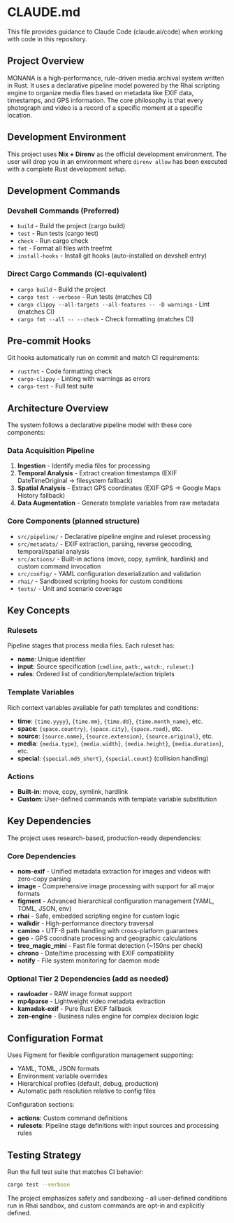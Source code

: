 # CLAUDE.md

This file provides guidance to Claude Code (claude.ai/code) when working with code in this repository.

## Project Overview

MONANA is a high-performance, rule-driven media archival system written in Rust. It uses a declarative pipeline model powered by the Rhai scripting engine to organize media files based on metadata like EXIF data, timestamps, and GPS information. The core philosophy is that every photograph and video is a record of a specific moment at a specific location.

## Development Environment

This project uses **Nix + Direnv** as the official development environment. The user will drop you in an environment where `direnv allow` has been executed with a complete Rust development setup.

## Development Commands

### Devshell Commands (Preferred)

- `build` - Build the project (cargo build)
- `test` - Run tests (cargo test)
- `check` - Run cargo check
- `fmt` - Format all files with treefmt
- `install-hooks` - Install git hooks (auto-installed on devshell entry)

### Direct Cargo Commands (CI-equivalent)

- `cargo build` - Build the project
- `cargo test --verbose` - Run tests (matches CI)
- `cargo clippy --all-targets --all-features -- -D warnings` - Lint (matches CI)
- `cargo fmt --all -- --check` - Check formatting (matches CI)

## Pre-commit Hooks

Git hooks automatically run on commit and match CI requirements:

- `rustfmt` - Code formatting check
- `cargo-clippy` - Linting with warnings as errors
- `cargo-test` - Full test suite

## Architecture Overview

The system follows a declarative pipeline model with these core components:

### Data Acquisition Pipeline

1. **Ingestion** - Identify media files for processing
2. **Temporal Analysis** - Extract creation timestamps (EXIF DateTimeOriginal → filesystem fallback)
3. **Spatial Analysis** - Extract GPS coordinates (EXIF GPS → Google Maps History fallback)
4. **Data Augmentation** - Generate template variables from raw metadata

### Core Components (planned structure)

- `src/pipeline/` - Declarative pipeline engine and ruleset processing
- `src/metadata/` - EXIF extraction, parsing, reverse geocoding, temporal/spatial analysis
- `src/actions/` - Built-in actions (move, copy, symlink, hardlink) and custom command invocation
- `src/config/` - YAML configuration deserialization and validation
- `rhai/` - Sandboxed scripting hooks for custom conditions
- `tests/` - Unit and scenario coverage

## Key Concepts

### Rulesets

Pipeline stages that process media files. Each ruleset has:

- **name**: Unique identifier
- **input**: Source specification (`cmdline`, `path:`, `watch:`, `ruleset:`)
- **rules**: Ordered list of condition/template/action triplets

### Template Variables

Rich context variables available for path templates and conditions:

- **time**: `{time.yyyy}`, `{time.mm}`, `{time.dd}`, `{time.month_name}`, etc.
- **space**: `{space.country}`, `{space.city}`, `{space.road}`, etc.
- **source**: `{source.name}`, `{source.extension}`, `{source.original}`, etc.
- **media**: `{media.type}`, `{media.width}`, `{media.height}`, `{media.duration}`, etc.
- **special**: `{special.md5_short}`, `{special.count}` (collision handling)

### Actions

- **Built-in**: move, copy, symlink, hardlink
- **Custom**: User-defined commands with template variable substitution

## Key Dependencies

The project uses research-based, production-ready dependencies:

### Core Dependencies

- **nom-exif** - Unified metadata extraction for images and videos with zero-copy parsing
- **image** - Comprehensive image processing with support for all major formats
- **figment** - Advanced hierarchical configuration management (YAML, TOML, JSON, env)
- **rhai** - Safe, embedded scripting engine for custom logic
- **walkdir** - High-performance directory traversal
- **camino** - UTF-8 path handling with cross-platform guarantees
- **geo** - GPS coordinate processing and geographic calculations
- **tree_magic_mini** - Fast file format detection (~150ns per check)
- **chrono** - Date/time processing with EXIF compatibility
- **notify** - File system monitoring for daemon mode

### Optional Tier 2 Dependencies (add as needed)

- **rawloader** - RAW image format support
- **mp4parse** - Lightweight video metadata extraction
- **kamadak-exif** - Pure Rust EXIF fallback
- **zen-engine** - Business rules engine for complex decision logic

## Configuration Format

Uses Figment for flexible configuration management supporting:

- YAML, TOML, JSON formats
- Environment variable overrides
- Hierarchical profiles (default, debug, production)
- Automatic path resolution relative to config files

Configuration sections:

- **actions**: Custom command definitions
- **rulesets**: Pipeline stage definitions with input sources and processing rules

## Testing Strategy

Run the full test suite that matches CI behavior:

```bash
cargo test --verbose
```

The project emphasizes safety and sandboxing - all user-defined conditions run in Rhai sandbox, and custom commands are opt-in and explicitly defined.
